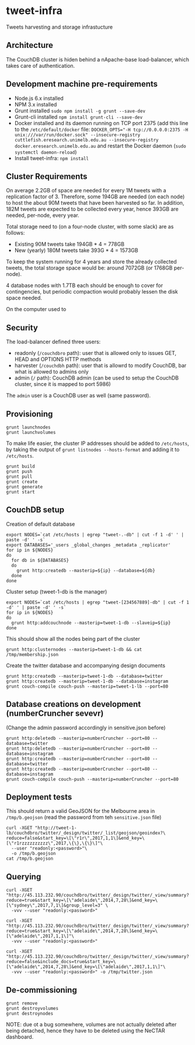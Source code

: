 # tweet-infra
Tweets harvesting and storage infrastucture


## Architecture

The CouchDB cluster is hiden behind a nApache-base load-balancer, which takes care of authentication.


## Development machine pre-requirements

* Node.js 6.x installed
* NPM 3.x installed
* Grunt installed `sudo npm install -g grunt --save-dev`
* Grunt-cli installed `npm install grunt-cli --save-dev`
* Docker installed and its daemon running on TCP port 2375 
  (add this line to the `/etc/default/docker` file: 
  `DOCKER_OPTS="-H tcp://0.0.0.0:2375 -H unix:///var/run/docker.sock" --insecure-registry cuttlefish.eresearch.unimelb.edu.au --insecure-registry docker.eresearch.unimelb.edu.au`
  and restart the Docker daemon (`sudo systemctl daemon-reload`)
* Install tweet-infra: `npm install`


## Cluster Requirements

On average 2.2GB of space are needed for every 1M tweets with a replication factor of 3. 
Therefore, some 194GB are needed (on each node) to host the about 90M tweets that have been harvested so far.
In addition, 182M tweets are expected to be collected every year, hence 393GB are needed, per-node, every year. 

Total storage need to (on a four-node cluster, with some slack) are as follows:
* Existing 90M tweets take 194GB * 4 = 778GB 
* New (yearly) 180M tweets take 393G * 4 = 1573GB 

To keep the system running for 4 years and store the already collected tweets, the total storage space would be:
around 7072GB (or 1768GB per-node).

4 database nodes with 1.7TB each should be enough to cover for contingencies, but periodic compaction would probably 
lessen the disk space needed. 

On the computer used to 


## Security

The load-balancer defined three users:
* readonly (`/couchdbro` path): user that is allowed only to issues GET, HEAD and OPTIONS HTTP methods  
* harvester (`/couchdbh` path): user that is allowrd to modify CouchDB, bar what is allowed to admins only
* admin (`/` path): CouchDB admin (can be used to setup the CouchDB cluster, since it is mapped to port 5986) 

The `admin` user is a CouchDB user as well (same password). 


## Provisioning

```
grunt launchnodes 
grunt launchvolumes
```

To make life easier, the cluster IP addresses should be added to `/etc/hosts`, by
taking the output of `grunt listnodes --hosts-format` and adding it to `/etc/hosts`. 

```
grunt build 
grunt push
grunt pull
grunt create
grunt generate
grunt start
```


## CouchDB setup

Creation of default database
```
export NODES=`cat /etc/hosts | egrep "tweet-.-db" | cut -f 1 -d' ' | paste -d' ' -s`
export DATABASES='_users _global_changes _metadata _replicator'
for ip in ${NODES}
do
  for db in ${DATABASES}
  do
    grunt http:createdb --masterip=${ip} --database=${db}
  done
done
```

Cluster setup (tweet-1-db is the manager)
```
export NODES=`cat /etc/hosts | egrep "tweet-[234567889]-db" | cut -f 1 -d' ' | paste -d' ' -s`
for ip in ${NODES}
do
  grunt http:addcouchnode --masterip=tweet-1-db --slaveip=${ip}
done
```

This should show all the nodes being part of the cluster
```
grunt http:clusternodes --masterip=tweet-1-db && cat /tmp/membership.json
```

Create the twitter database and accompanying design documents
```
grunt http:createdb --masterip=tweet-1-db --database=twitter
grunt http:createdb --masterip=tweet-1-db --database=instagram
grunt couch-compile couch-push --masterip=tweet-1-lb --port=80
```

## Database creations on development (numberCruncher sevevr)

(Change the admin password accordingly in sensitive.json before)
```
grunt http:deletedb --masterip=numberCruncher --port=80 --database=twitter
grunt http:deletedb --masterip=numberCruncher --port=80 --database=instagram
grunt http:createdb --masterip=numberCruncher --port=80 --database=twitter
grunt http:createdb --masterip=numberCruncher --port=80 --database=instagram
grunt couch-compile couch-push --masterip=numberCruncher --port=80 
````


## Deployment tests

This should return a valid GeoJSON for the Melbourne area in `/tmp/b.geojson` (read the password from teh `sensitive.json` file)
```
curl -XGET "http://tweet-1-lb/couchdbro/twitter/_design/twitter/_list/geojson/geoindex?\
reduce=false&start_key=\[\"r1r\",2017,1,1\]&end_key=\[\"r1rzzzzzzzzzz\",2017,\{\},\{\}\]"\
  --user "readonly:<password>"\
  -o /tmp/b.geojson
cat /tmp/b.geojson
```


## Querying

```
curl -XGET "http://45.113.232.90/couchdbro/twitter/_design/twitter/_view/summary?reduce=true&start_key=\[\"adelaide\",2014,7,28\]&end_key=\[\"sydney\",2017,7,1\]&group_level=3" \
  -vvv --user "readonly:<password>"

curl -XGET "http://45.113.232.90/couchdbro/twitter/_design/twitter/_view/summary?reduce=true&start_key=\[\"adelaide\",2014,7,28\]&end_key=\[\"adelaide\",2017,1,1\]"\
  -vvv --user "readonly:<password>"

curl -XGET "http://45.113.232.90/couchdbro/twitter/_design/twitter/_view/summary?reduce=false&include_docs=true&start_key=\[\"adelaide\",2014,7,28\]&end_key=\[\"adelaide\",2017,1,1\]"\
  -vvv --user "readonly:<password>" -o /tmp/twitter.json
````




## De-commissioning

```
grunt remove
grunt destroyvolumes
grunt destroynodes 
```

NOTE: due ot a bug somewhere, volumes are not actually deleted after being detached, hence they have to be deleted using the NeCTAR dashboard.